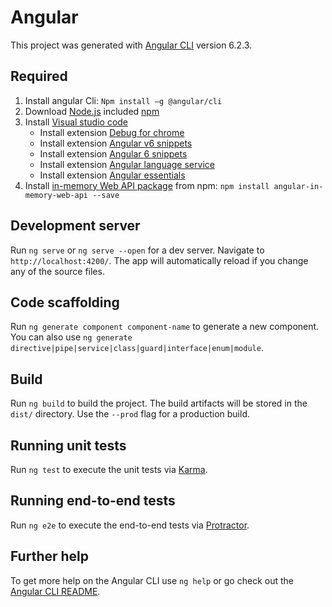# Angular

This project was generated with [Angular CLI](https://github.com/angular/angular-cli) version 6.2.3.
## Required

1. Install angular Cli: `Npm install –g @angular/cli`
2. Download [Node.js](https://nodejs.org/en/) included [npm](https://www.npmjs.com/)
3. Install [Visual studio code](https://code.visualstudio.com/)
   - Install extension [Debug for chrome](https://marketplace.visualstudio.com/items?itemName=msjsdiag.debugger-for-chrome)
   - Install extension [Angular v6 snippets](https://marketplace.visualstudio.com/items?itemName=johnpapa.Angular2)
   - Install extension [Angular 6 snippets](https://marketplace.visualstudio.com/items?itemName=Mikael.Angular-BeastCode)
   - Install extension [Angular language service](https://marketplace.visualstudio.com/items?itemName=Angular.ng-template)
   - Install extension [Angular essentials](https://marketplace.visualstudio.com/items?itemName=johnpapa.angular-essentials)
4. Install [in-memory Web API package](https://github.com/angular/in-memory-web-api) from npm: `npm install angular-in-memory-web-api --save`
## Development server

Run `ng serve` or `ng serve --open` for a dev server. Navigate to `http://localhost:4200/`. The app will automatically reload if you change any of the source files.

## Code scaffolding

Run `ng generate component component-name` to generate a new component. You can also use `ng generate directive|pipe|service|class|guard|interface|enum|module`.

## Build

Run `ng build` to build the project. The build artifacts will be stored in the `dist/` directory. Use the `--prod` flag for a production build.

## Running unit tests

Run `ng test` to execute the unit tests via [Karma](https://karma-runner.github.io).

## Running end-to-end tests

Run `ng e2e` to execute the end-to-end tests via [Protractor](http://www.protractortest.org/).

## Further help

To get more help on the Angular CLI use `ng help` or go check out the [Angular CLI README](https://github.com/angular/angular-cli/blob/master/README.md).
